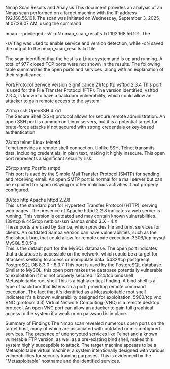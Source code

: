 Nmap Scan Results and Analysis
This document provides an analysis of an Nmap scan performed on a target machine with the IP address 192.168.56.101. The scan was initiated on Wednesday, September 3, 2025, at 07:29:07 AM, using the command 

nmap --privileged -sV -oN nmap_scan_results.txt 192.168.56.101. The 

-sV flag was used to enable service and version detection, while -oN saved the output to the nmap_scan_results.txt file.

The scan identified that the host is a Linux system and is up and running. A total of 977 closed TCP ports were not shown in the results. The following table summarizes the open ports and services, along with an explanation of their significance.

Port/Protocol	Service	Version	Significance
21/tcp	ftp	vsftpd 2.3.4	This port is used for the File Transfer Protocol (FTP). The version identified, vsftpd 2.3.4, is known to have a backdoor vulnerability, which could allow an attacker to gain remote access to the system.

22/tcp	ssh	OpenSSH 4.7p1	
The Secure Shell (SSH) protocol allows for secure remote administration. An open SSH port is common on Linux servers, but it is a potential target for brute-force attacks if not secured with strong credentials or key-based authentication.

23/tcp	telnet	Linux telnetd		
Telnet provides a remote shell connection. Unlike SSH, Telnet transmits data, including credentials, in plain text, making it highly insecure. This open port represents a significant security risk.

25/tcp	smtp	Postfix smtpd	
This port is used by the 
Simple Mail Transfer Protocol (SMTP) for sending and receiving email. An open SMTP port is normal for a mail server but can be exploited for spam relaying or other malicious activities if not properly configured.

80/tcp	http	Apache httpd 2.2.8	
This is the standard port for 
Hypertext Transfer Protocol (HTTP), serving web pages. The presence of 
Apache httpd 2.2.8 indicates a web server is running. This version is outdated and may contain known vulnerabilities.
139/tcp & 445/tcp	netbios-ssn	Samba smbd 3.X - 4.X	
These ports are used by Samba, which provides file and print services for clients. An outdated Samba version can have vulnerabilities, such as the Shellshock bug, that could allow for remote code execution.
3306/tcp	mysql	MySQL 5.0.51a	
This is the default port for the MySQL database.
The open port indicates that a database is accessible on the network, which could be a target for attackers seeking to access or manipulate data.
5432/tcp	postgresql	PostgreSQL DB 8.3.0 - 8.3.7	
This port is used by the PostgreSQL database. 
Similar to MySQL, this open port makes the database potentially vulnerable to exploitation if it is not properly secured.
1524/tcp	bindshell	Metasploitable root shell	This is a highly critical finding. A bind shell is a type of backdoor that listens on a port, providing remote command execution. The fact that it's identified as a Metasploitable root shell indicates it's a known vulnerability designed for exploitation.
5900/tcp	vnc	VNC (protocol 3.3)		Virtual Network Computing (VNC) is a remote desktop protocol. An open VNC port can allow an attacker to gain full graphical access to the system if a weak or no password is in place.

Summary of Findings
The Nmap scan revealed numerous open ports on the target host, many of which are associated with outdated or misconfigured services. The presence of unencrypted services like Telnet and a known vulnerable FTP version, as well as a pre-existing bind shell, makes this system highly susceptible to attack. The target machine appears to be a Metasploitable virtual machine, a system intentionally designed with various vulnerabilities for security training purposes. This is evidenced by the "Metasploitable" hostname and the identified services.
